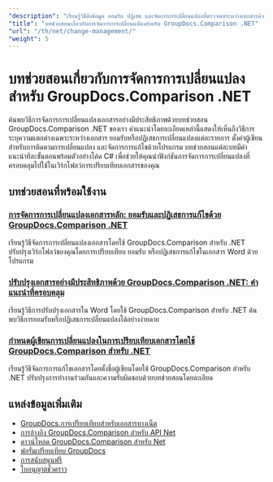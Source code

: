 ```yaml
---
"description": "เรียนรู้วิธีดึงข้อมูล ยอมรับ ปฏิเสธ และจัดการการเปลี่ยนแปลงที่ตรวจพบระหว่างเอกสารด้วย GroupDocs.Comparison สำหรับ .NET"
"title": "บทช่วยสอนเกี่ยวกับการจัดการการเปลี่ยนแปลงสำหรับ GroupDocs.Comparison .NET"
"url": "/th/net/change-management/"
"weight": 5
---
```


# บทช่วยสอนเกี่ยวกับการจัดการการเปลี่ยนแปลงสำหรับ GroupDocs.Comparison .NET

ค้นพบวิธีการจัดการการเปลี่ยนแปลงเอกสารอย่างมีประสิทธิภาพด้วยบทช่วยสอน GroupDocs.Comparison .NET ของเรา คำแนะนำโดยละเอียดเหล่านี้แสดงให้เห็นถึงวิธีการระบุความแตกต่างเฉพาะระหว่างเอกสาร ยอมรับหรือปฏิเสธการเปลี่ยนแปลงแต่ละรายการ ตั้งค่าผู้เขียนสำหรับการติดตามการเปลี่ยนแปลง และจัดการการแก้ไขด้วยโปรแกรม บทช่วยสอนแต่ละบทมีคำแนะนำทีละขั้นตอนพร้อมตัวอย่างโค้ด C# เพื่อช่วยให้คุณนำฟังก์ชันการจัดการการเปลี่ยนแปลงที่ครอบคลุมไปใช้ในเวิร์กโฟลว์การเปรียบเทียบเอกสารของคุณ

## บทช่วยสอนที่พร้อมใช้งาน

### [การจัดการการเปลี่ยนแปลงเอกสารหลัก: ยอมรับและปฏิเสธการแก้ไขด้วย GroupDocs.Comparison .NET](./groupdocs-comparison-net-accept-reject-changes/)
เรียนรู้วิธีจัดการการเปลี่ยนแปลงเอกสารโดยใช้ GroupDocs.Comparison สำหรับ .NET ปรับปรุงเวิร์กโฟลว์ของคุณโดยการเปรียบเทียบ ยอมรับ หรือปฏิเสธการแก้ไขในเอกสาร Word ด้วยโปรแกรม

### [ปรับปรุงเอกสารอย่างมีประสิทธิภาพด้วย GroupDocs.Comparison .NET: คำแนะนำที่ครอบคลุม](./groupdocs-comparison-net-document-revisions-guide/)
เรียนรู้วิธีการปรับปรุงเอกสารใน Word โดยใช้ GroupDocs.Comparison สำหรับ .NET ค้นพบวิธีการยอมรับหรือปฏิเสธการเปลี่ยนแปลงได้อย่างง่ายดาย

### [กำหนดผู้เขียนการเปลี่ยนแปลงในการเปรียบเทียบเอกสารโดยใช้ GroupDocs.Comparison สำหรับ .NET](./groupdocs-comparison-net-set-author-changes-document-comparison/)
เรียนรู้วิธีจัดการการแก้ไขเอกสารโดยตั้งชื่อผู้เขียนโดยใช้ GroupDocs.Comparison สำหรับ .NET ปรับปรุงการทำงานร่วมกันและความรับผิดชอบด้วยบทช่วยสอนโดยละเอียด

## แหล่งข้อมูลเพิ่มเติม

- [GroupDocs.การเปรียบเทียบสำหรับเอกสารทางเน็ต](https://docs.groupdocs.com/comparison/net/)
- [การอ้างอิง GroupDocs.Comparison สำหรับ API Net](https://reference.groupdocs.com/comparison/net/)
- [ดาวน์โหลด GroupDocs.Comparison สำหรับ Net](https://releases.groupdocs.com/comparison/net/)
- [ฟอรั่มเปรียบเทียบ GroupDocs](https://forum.groupdocs.com/c/comparison)
- [การสนับสนุนฟรี](https://forum.groupdocs.com/)
- [ใบอนุญาตชั่วคราว](https://purchase.groupdocs.com/temporary-license/)